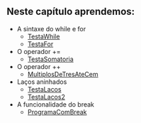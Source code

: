## Neste capítulo aprendemos:

- A sintaxe do while e for
	- [TestaWhile](https://github.com/nogran/java_alura/blob/main/07.Controlando_fluxo_com_lacos/TestaWhile.java)
	- [TestaFor](https://github.com/nogran/java_alura/blob/main/07.Controlando_fluxo_com_lacos/TestaFor.java)
- O operador +=
	- [TestaSomatoria](https://github.com/nogran/java_alura/blob/main/07.Controlando_fluxo_com_lacos/TestaSomatoria.java)
- O operador ++
	- [MultiplosDeTresAteCem](https://github.com/nogran/java_alura/blob/main/07.Controlando_fluxo_com_lacos/MultiplosDeTresAteCem.java)
- Laços aninhados
	- [TestaLacos](https://github.com/nogran/java_alura/blob/main/07.Controlando_fluxo_com_lacos/TestaLacos.java)
	- [TestaLacos2](https://github.com/nogran/java_alura/blob/main/07.Controlando_fluxo_com_lacos/TestaLacos2.java)
- A funcionalidade do break
	- [ProgramaComBreak](https://github.com/nogran/java_alura/blob/main/07.Controlando_fluxo_com_lacos/ProgramaComBreak.java)
